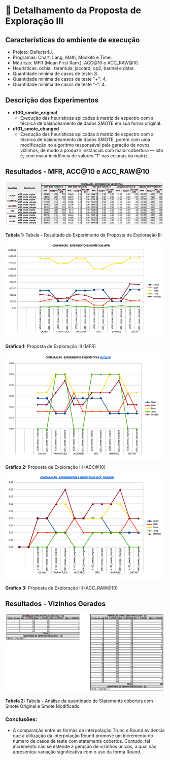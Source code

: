 # 🔬 Detalhamento da Proposta de Exploração III

## Características do ambiente de execução
- Projeto: Defects4J.
- Programas: Chart, Lang, Math, Mockito e Time.
- Métricas: MFR (Mean First Rank), ACC@10 e ACC_RAW@10.
- Heurísticas: ochiai, tarantula, jaccard, op2, barinel e dstar.
- Quantidade mínima de casos de teste: 8.
- Quantidade mínima de casos de teste "+": 4.
- Quantidade mínima de casos de teste "-": 4.

## Descrição dos Experimentos
- **e100_smote_original**
  - Execução das heurísticas aplicadas à matriz de espectro com a técnica de balanceamento de dados SMOTE em sua forma original.
- **e101_smote_changed**
  - Execução das heurísticas aplicadas à matriz de espectro com a técnica de balanceamento de dados SMOTE, porém com uma modificação no algoritmo responsável pela geração de novos vizinhos, de modo a produzir instâncias com maior cobertura — isto é, com maior incidência de valores “1” nas colunas da matriz.

## Resultados - MFR, ACC@10 e ACC_RAW@10

![Tabela - Resultado do Experimento da Proposta de Exploração III](img/Tab_1_Proposta_Exploracao_III.png "Tabela - Resultado do Experimento da Proposta de Exploração III")

**Tabela 1:** Tabela - Resultado do Experimento da Proposta de Exploração III

![Gráfico - Proposta de Exploração III (MFR)](img/Graf_1_Proposta_Exploracao_III.png "Gráfico - Proposta de Exploração III (MFR)")

**Gráfico 1:** Proposta de Exploração III (MFR)

![Gráfico - Proposta de Exploração III (ACC@10)](img/Graf_2_Proposta_Exploracao_III.png "Gráfico - Proposta de Exploração III (ACC@10)")

**Gráfico 2:** Proposta de Exploração III (ACC@10)

![Gráfico - Proposta de Exploração III (ACC_RAW@10)](img/Graf_3_Proposta_Exploracao__III.png "Gráfico - Proposta de Exploração III (ACC_RAW@10)")

**Gráfico 3:** Proposta de Exploração III (ACC_RAW@10)

## Resultados - Vizinhos Gerados

![Tabela - Resultado do Experimento da Proposta de Exploração III](img/Tab_2_Proposta_Exploracao__III.png "Tabela - Resultado do Experimento da Proposta de Exploração III")

**Tabela 2:** Tabela - Análise da quantidade de Statements cobertos com Smote Original e Smote Modificado

### Conclusões:
  - A comparação entre as formas de interpolação Trunc e Round evidencia que a utilização da interpolação Round promove um incremento no número de casos de teste com statements cobertos. Contudo, tal incremento não se estende à geração de vizinhos únicos, a qual não apresentou variação significativa com o uso da forma Round.
